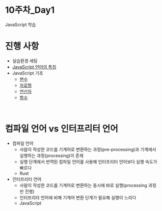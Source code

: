# 10주차_Day1
JavaScript 학습

# 진행 사항
- 실습환경 세팅
- [JavaScript 언어의 특징](https://github.com/JiwooPaeng/assignment-devcourse/blob/main/frontend_Basics/10%EC%A3%BC%EC%B0%A8/%5B10%EC%A3%BC%EC%B0%A8-Day1%5D/js%ED%8A%B9%EC%A7%95.md)
- JavaScript 기초
  - [변수](https://github.com/JiwooPaeng/assignment-devcourse/blob/main/frontend_Basics/10%EC%A3%BC%EC%B0%A8/%5B10%EC%A3%BC%EC%B0%A8-Day1%5D/%EB%B3%80%EC%88%98.md)
  - [자료형](https://github.com/JiwooPaeng/assignment-devcourse/blob/main/frontend_Basics/10%EC%A3%BC%EC%B0%A8/%5B10%EC%A3%BC%EC%B0%A8-Day1%5D/%ED%83%80%EC%9E%85.md)
  - [연산자](https://github.com/JiwooPaeng/assignment-devcourse/blob/main/frontend_Basics/10%EC%A3%BC%EC%B0%A8/%5B10%EC%A3%BC%EC%B0%A8-Day1%5D/%EC%97%B0%EC%82%B0%EC%9E%90.md)
  - [함수](https://github.com/JiwooPaeng/assignment-devcourse/blob/main/frontend_Basics/10%EC%A3%BC%EC%B0%A8/%5B10%EC%A3%BC%EC%B0%A8-Day1%5D/%ED%95%A8%EC%88%98.md)

<br>

# 컴파일 언어 vs 인터프리터 언어
- 컴파일 언어 
  - 사람이 작성한 코드를 기계어로 변환하는 과정(pre-processing)과 기계에서 실행하는 과정(processing)이 존재
  - 실행 단계에서 번역된 컴파일 언어를 사용해 인터프리터 언어보다 실행 속도가 빠르다
  - Rust
- 인터프리터 언어
  - 사람이 작성한 코드를 기계어로 변환하는 동시에 바로 실행(processing 과정만 진행)
  - 인터프리터 언어에 비해 기계어 변환 단계가 필요해 실행이 느리다
  - JavaScript